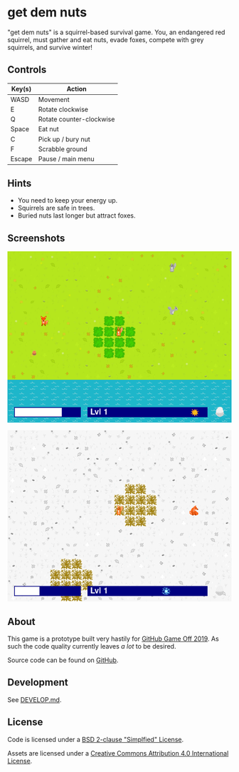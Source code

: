 get dem nuts
============

"get dem nuts" is a squirrel-based survival game. You, an endangered red squirrel, must gather and eat nuts, evade foxes, compete with grey squirrels, and survive winter!

Controls
--------

| Key(s)      | Action                   |
| ----------- | ------------------------ |
| WASD        | Movement                 |
| E           | Rotate clockwise         |
| Q           | Rotate counter-clockwise |
| Space       | Eat nut                  |
| C           | Pick up / bury nut       |
| F           | Scrabble ground          |
| Escape      | Pause / main menu        |

Hints
-----

* You need to keep your energy up.
* Squirrels are safe in trees.
* Buried nuts last longer but attract foxes.

Screenshots
-----------

![](docs/screenshots/fox.png)

![](docs/screenshots/winter.png)

About
-----

This game is a prototype built very hastily for [GitHub Game Off 2019](https://itch.io/jam/game-off-2019). As such the code quality currently leaves _a lot_ to be desired.

Source code can be found on [GitHub](https://github.com/peterdn/get-dem-nuts/).

Development
-----------

See [DEVELOP.md](DEVELOP.md).

License
-------

Code is licensed under a [BSD 2-clause "Simplfied" License](LICENSE).

Assets are licensed under a [Creative Commons Attribution 4.0 International License](assets/LICENSE).
